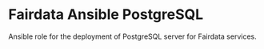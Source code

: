 # Fairdata Ansible PostgreSQL

Ansible role for the deployment of PostgreSQL server for Fairdata services.
